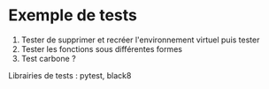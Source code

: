 # Exemple de tests

1. Tester de supprimer et recréer l'environnement virtuel puis tester
2. Tester les fonctions sous différentes formes
3. Test carbone ?

Librairies de tests : pytest, black8
